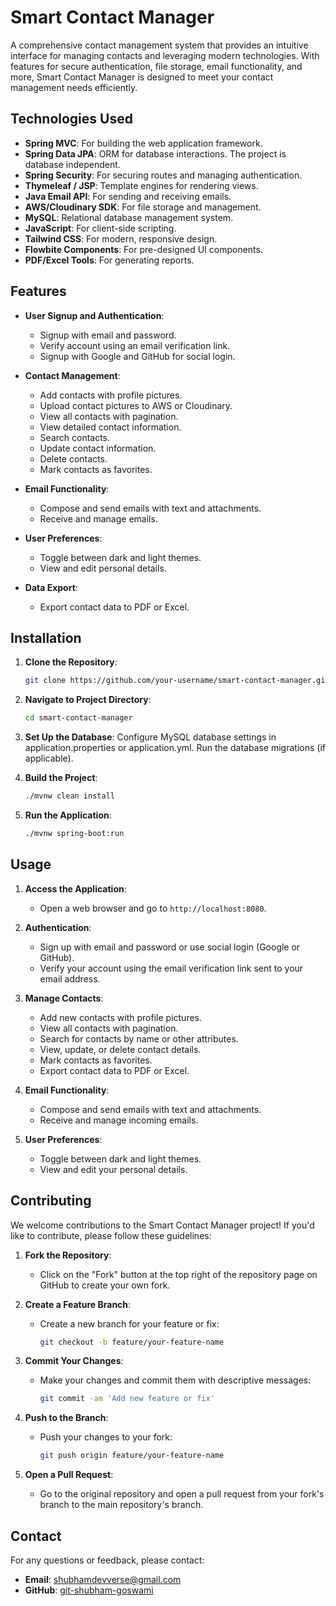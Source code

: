 # Smart Contact Manager

A comprehensive contact management system that provides an intuitive interface for managing contacts and leveraging modern technologies. With features for secure authentication, file storage, email functionality, and more, Smart Contact Manager is designed to meet your contact management needs efficiently.

## Technologies Used

- **Spring MVC**: For building the web application framework.
- **Spring Data JPA**: ORM for database interactions. The project is database independent.
- **Spring Security**: For securing routes and managing authentication.
- **Thymeleaf / JSP**: Template engines for rendering views.
- **Java Email API**: For sending and receiving emails.
- **AWS/Cloudinary SDK**: For file storage and management.
- **MySQL**: Relational database management system.
- **JavaScript**: For client-side scripting.
- **Tailwind CSS**: For modern, responsive design.
- **Flowbite Components**: For pre-designed UI components.
- **PDF/Excel Tools**: For generating reports.

## Features

- **User Signup and Authentication**:
  - Signup with email and password.
  - Verify account using an email verification link.
  - Signup with Google and GitHub for social login.

- **Contact Management**:
  - Add contacts with profile pictures.
  - Upload contact pictures to AWS or Cloudinary.
  - View all contacts with pagination.
  - View detailed contact information.
  - Search contacts.
  - Update contact information.
  - Delete contacts.
  - Mark contacts as favorites.

- **Email Functionality**:
  - Compose and send emails with text and attachments.
  - Receive and manage emails.

- **User Preferences**:
  - Toggle between dark and light themes.
  - View and edit personal details.

- **Data Export**:
  - Export contact data to PDF or Excel.

## Installation

1. **Clone the Repository**:
   ```bash
   git clone https://github.com/your-username/smart-contact-manager.git

2. **Navigate to Project Directory**:
    ```bash
   cd smart-contact-manager
3. **Set Up the Database**:
   Configure MySQL database settings in application.properties or application.yml.
   Run the database migrations (if applicable).

4. **Build the Project**:
   ```bash
   ./mvnw clean install
5. **Run the Application**:
   ```bash
   ./mvnw spring-boot:run

## Usage

1. **Access the Application**:
   - Open a web browser and go to `http://localhost:8080`.

2. **Authentication**:
   - Sign up with email and password or use social login (Google or GitHub).
   - Verify your account using the email verification link sent to your email address.

3. **Manage Contacts**:
   - Add new contacts with profile pictures.
   - View all contacts with pagination.
   - Search for contacts by name or other attributes.
   - View, update, or delete contact details.
   - Mark contacts as favorites.
   - Export contact data to PDF or Excel.

4. **Email Functionality**:
   - Compose and send emails with text and attachments.
   - Receive and manage incoming emails.

5. **User Preferences**:
   - Toggle between dark and light themes.
   - View and edit your personal details.

## Contributing

We welcome contributions to the Smart Contact Manager project! If you'd like to contribute, please follow these guidelines:

1. **Fork the Repository**:
   - Click on the "Fork" button at the top right of the repository page on GitHub to create your own fork.

2. **Create a Feature Branch**:
   - Create a new branch for your feature or fix:
     ```bash
     git checkout -b feature/your-feature-name
     ```

3. **Commit Your Changes**:
   - Make your changes and commit them with descriptive messages:
     ```bash
     git commit -am 'Add new feature or fix'
     ```

4. **Push to the Branch**:
   - Push your changes to your fork:
     ```bash
     git push origin feature/your-feature-name
     ```

5. **Open a Pull Request**:
   - Go to the original repository and open a pull request from your fork's branch to the main repository's branch.

## Contact

For any questions or feedback, please contact:

- **Email**: [shubhamdevverse@gmail.com](mailto:shubhamdevverse@gmail.com)
- **GitHub**: [git-shubham-goswami](https://github.com/git-shubham-goswami)
